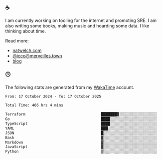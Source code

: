 ### ☕

I am currently working on tooling for the internet and promoting SRE. I am also writing some books, making music and hoarding some data. I like thinking about time.

Read more:

 - [natwelch.com](https://natwelch.com)
 - [@icco@merveilles.town](https://merveilles.town/@icco)
 - [blog](https://writing.natwelch.com)

### 🕒

The following stats are generated from my [WakaTime](https://wakatime.com/@icco) account.

<!--START_SECTION:waka-->

```txt
From: 17 October 2024 - To: 17 October 2025

Total Time: 466 hrs 4 mins

Terraform                                  ███████▓░░░░░░░░░░░░░░░░░   30.86 %
Go                                         ████░░░░░░░░░░░░░░░░░░░░░   16.56 %
TypeScript                                 ████░░░░░░░░░░░░░░░░░░░░░   16.16 %
YAML                                       ███░░░░░░░░░░░░░░░░░░░░░░   11.95 %
JSON                                       █░░░░░░░░░░░░░░░░░░░░░░░░   03.69 %
Bash                                       ▓░░░░░░░░░░░░░░░░░░░░░░░░   02.82 %
Markdown                                   ▓░░░░░░░░░░░░░░░░░░░░░░░░   02.64 %
JavaScript                                 ▓░░░░░░░░░░░░░░░░░░░░░░░░   02.03 %
Python                                     ▒░░░░░░░░░░░░░░░░░░░░░░░░   01.68 %
```

<!--END_SECTION:waka-->
